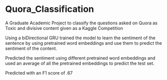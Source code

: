 # Quora_Classification
A Graduate Academic Project to classify the questions asked on Quora as Toxic and divisive content given as a Kaggle Competition 

Using a biDirectional GRU trained the model to learn the sentiment of the sentence by using pretrained word embeddings 
and use them to predict the sentiment of the content.

Predicted the sentiment using different pretrained word embeddings and used an average of all the pretrained embeddings
to predict the test set.

Predicted with an F1 score of .67
